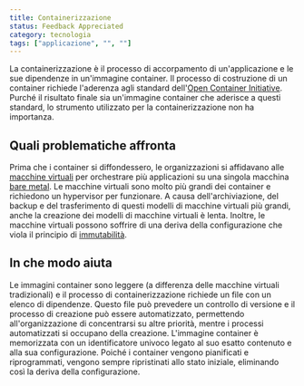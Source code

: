 ```yaml
---
title: Containerizzazione
status: Feedback Appreciated
category: tecnologia
tags: ["applicazione", "", ""]
---
```




La containerizzazione è il processo di accorpamento di un'applicazione e le sue dipendenze in un'immagine container. Il processo di costruzione di un container richiede l'aderenza agli standard dell'[Open Container Initiative](https://opencontainers.org). Purché il risultato finale sia un'immagine container che aderisce a questi standard, lo strumento utilizzato per la containerizzazione non ha importanza.

## Quali problematiche affronta

Prima che i container si diffondessero, le organizzazioni si affidavano alle [macchine virtuali](/it/virtual-machine/) per orchestrare più applicazioni su una singola macchina [bare metal](/it/bare-metal-machine/). Le macchine virtuali sono molto più grandi dei container e richiedono un hypervisor per funzionare. A causa dell'archiviazione, del backup e del trasferimento di questi modelli di macchine virtuali più grandi, anche la creazione dei modelli di macchine virtuali è lenta. Inoltre, le macchine virtuali possono soffrire di una deriva della configurazione che viola il principio di [immutabilità](/it/immutability/).

## In che modo aiuta

Le immagini container sono leggere (a differenza delle macchine virtuali tradizionali) e il processo di containerizzazione richiede un file con un elenco di dipendenze. Questo file può prevedere un controllo di versione e il processo di creazione può essere automatizzato, permettendo all'organizzazione di concentrarsi su altre priorità, mentre i processi automatizzati si occupano della creazione. L'immagine container è memorizzata con un identificatore univoco legato al suo esatto contenuto e alla sua configurazione. Poiché i container vengono pianificati e riprogrammati, vengono sempre ripristinati allo stato iniziale, eliminando così la deriva della configurazione.
